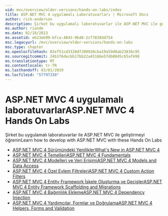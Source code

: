 ```yaml
---
uid: mvc/overview/older-versions/hands-on-labs/index
title: ASP.NET MVC 4 uygulamalı Laboratuvarları | Microsoft Docs
author: rick-anderson
description: Şirket bu uygulamalı laboratuvarlar ile ASP.NET MVC ile geliştirmeyi öğrenin
ms.author: riande
ms.date: 02/18/2013
ms.assetid: eb23eb99-bfca-4043-9b48-2cf7838dd754
msc.legacyurl: /mvc/overview/older-versions/hands-on-labs
msc.type: chapter
ms.openlocfilehash: 02ef51cd3320df200920cba19a59d8ab23836c95
ms.sourcegitcommit: 24b1f6decbb17bb22a45166e5fdb0845c65af498
ms.translationtype: MT
ms.contentlocale: tr-TR
ms.lasthandoff: 03/01/2019
ms.locfileid: "57797330"
---
```

# <a name="aspnet-mvc-4-hands-on-labs"></a><span data-ttu-id="ffb90-103">ASP.NET MVC 4 uygulamalı laboratuvarlar</span><span class="sxs-lookup"><span data-stu-id="ffb90-103">ASP.NET MVC 4 Hands On Labs</span></span>

<span data-ttu-id="ffb90-104">Şirket bu uygulamalı laboratuvarlar ile ASP.NET MVC ile geliştirmeyi öğrenin</span><span class="sxs-lookup"><span data-stu-id="ffb90-104">Learn how to develop with ASP.NET MVC with these Hands On Labs</span></span>

- [<span data-ttu-id="ffb90-105">ASP.NET MVC 4 Sürümündeki Yenilikler</span><span class="sxs-lookup"><span data-stu-id="ffb90-105">What's New in ASP.NET MVC 4</span></span>](whats-new-in-aspnet-mvc-4.md)
- [<span data-ttu-id="ffb90-106">ASP.NET MVC 4 Temelleri</span><span class="sxs-lookup"><span data-stu-id="ffb90-106">ASP.NET MVC 4 Fundamentals</span></span>](aspnet-mvc-4-fundamentals.md)
- [<span data-ttu-id="ffb90-107">ASP.NET MVC 4 Modelleri ve Veri Erişimi</span><span class="sxs-lookup"><span data-stu-id="ffb90-107">ASP.NET MVC 4 Models and Data Access</span></span>](aspnet-mvc-4-models-and-data-access.md)
- [<span data-ttu-id="ffb90-108">ASP.NET MVC 4 Özel Eylem Filtreleri</span><span class="sxs-lookup"><span data-stu-id="ffb90-108">ASP.NET MVC 4 Custom Action Filters</span></span>](aspnet-mvc-4-custom-action-filters.md)
- [<span data-ttu-id="ffb90-109">ASP.NET MVC 4 Entity Framework İskele Oluşturma ve Geçişler</span><span class="sxs-lookup"><span data-stu-id="ffb90-109">ASP.NET MVC 4 Entity Framework Scaffolding and Migrations</span></span>](aspnet-mvc-4-entity-framework-scaffolding-and-migrations.md)
- [<span data-ttu-id="ffb90-110">ASP.NET MVC 4 Bağımlılık Ekleme</span><span class="sxs-lookup"><span data-stu-id="ffb90-110">ASP.NET MVC 4 Dependency Injection</span></span>](aspnet-mvc-4-dependency-injection.md)
- [<span data-ttu-id="ffb90-111">ASP.NET MVC 4 Yardımcılar, Formlar ve Doğrulama</span><span class="sxs-lookup"><span data-stu-id="ffb90-111">ASP.NET MVC 4 Helpers, Forms and Validation</span></span>](aspnet-mvc-4-helpers-forms-and-validation.md)
